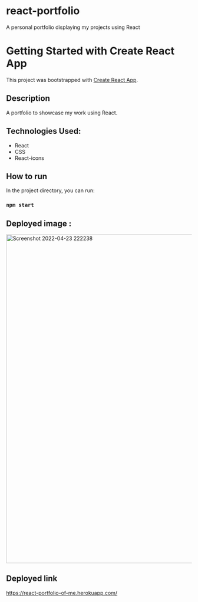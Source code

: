 # react-portfolio
A personal portfolio displaying my projects using React

# Getting Started with Create React App

This project was bootstrapped with [Create React App](https://github.com/facebook/create-react-app).

## Description

A portfolio to showcase my work using React.

## Technologies Used:

- React
- CSS
- React-icons

## How to run

In the project directory, you can run:

### `npm start`

## Deployed image :

<img width="892" alt="Screenshot 2022-04-23 222238" src="https://user-images.githubusercontent.com/95283510/164946330-8f6b322f-dd71-4f92-baba-6b91726eb51a.png">

## Deployed link

https://react-portfolio-of-me.herokuapp.com/
